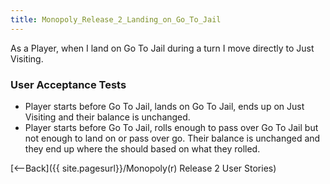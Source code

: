 ```yaml
---
title: Monopoly_Release_2_Landing_on_Go_To_Jail
---
```

As a Player, when I land on Go To Jail during a turn I move directly to Just Visiting.

### User Acceptance Tests
* Player starts before Go To Jail, lands on Go To Jail, ends up on Just Visiting and their balance is unchanged.
* Player starts before Go To Jail, rolls enough to pass over Go To Jail but not enough to land on or pass over go. Their balance is unchanged and they end up where the should based on what they rolled.

[<--Back]({{ site.pagesurl}}/Monopoly(r) Release 2 User Stories)